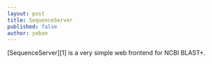 ```yaml
---
layout: post
title: SequenceServer
published: false
author: yeban
---
```


[SequenceServer][1] is a very simple web frontend for NCBI BLAST+. 
